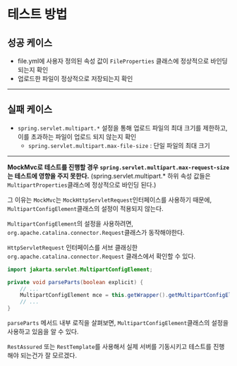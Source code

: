 # 테스트 방법

## 성공 케이스

- file.yml에 사용자 정의된 속성 값이 `FileProperties` 클래스에 정상적으로 바인딩 되는지 확인
- 업로드한 파일이 정상적으로 저장되는지 확인

---

## 실패 케이스

- `spring.servlet.multipart.*` 설정을 통해 업로드 파일의 최대 크기를 제한하고, 이를 초과하는 파일이 업로드 되지 않는지 확인
    - `spring.servlet.multipart.max-file-size` : 단일 파일의 최대 크기

---

**MockMvc로 테스트를 진행할 경우 `spring.servlet.multipart.max-request-size`는 테스트에 영향을 주지 못한다.** (spring.servlet.multipart.* 하위 속성 값들은 `MultipartProperties`클래스에 정상적으로 바인딩 된다.)

그 이유는 `MockMvc`는 `MockHttpServletRequest`인터페이스를 사용하기 때문에, `MultipartConfigElement`클래스의 설정이 적용되지 않는다.

`MultipartConfigElement`의 설정을 사용하려면, `org.apache.catalina.connector.Request`클래스가 동작해야한다.

`HttpServletRequest` 인터페이스를 서브 클래싱한 `org.apache.catalina.connector.Request` 클래스에서 확인할 수 있다.

```java
import jakarta.servlet.MultipartConfigElement;

private void parseParts(boolean explicit) {
    // ...
    MultipartConfigElement mce = this.getWrapper().getMultipartConfigElement();
    // ...
}

```

`parseParts` 메서드 내부 로직을 살펴보면, `MultipartConfigElement`클래스의 설정을 사용하고 있음을 알 수 있다.

`RestAssured` 또는 `RestTemplate`를 사용해서 실제 서버를 기동시키고 테스트를 진행해야 되는건가 잘 모르겠다.



